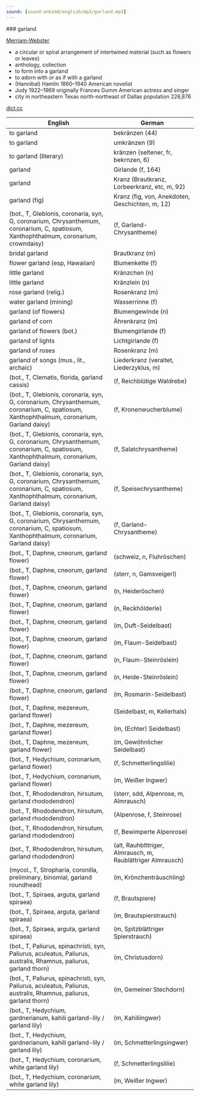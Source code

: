 ```yaml
---
sound: [sound:ankimd/english/mp3/garland.mp3]
---
```


\### garland

[Merriam-Webster](https://www.merriam-webster.com/dictionary/garland)

- a circular or spiral arrangement of intertwined material (such as flowers or leaves)
- anthology, collection
- to form into a garland
- to adorn with or as if with a garland
- (Hannibal) Hamlin 1860–1940 American novelist
- Judy 1922–1969 originally Frances Gumm American actress and singer
- city in northeastern Texas north-northeast of Dallas population 226,876

[dict.cc](https://www.dict.cc/garland)

| English        | German       |
| -------------- | ------------ |
| to garland | bekränzen (44) |
| to garland | umkränzen (9) |
| to garland (literary) | kränzen (seltener, fr, bekrnzen, 6) |
| garland | Girlande (f, 164) |
| garland | Kranz (Brautkranz, Lorbeerkranz, etc, m, 92) |
| garland (fig) | Kranz (fig, von, Anekdoten, Geschichten, m, 12) |
|  (bot., T, Glebionis, coronaria, syn, G, coronarium, Chrysanthemum, coronarium, C, spatiosum, Xanthophthalmum, coronarium, crowndaisy) |  (f, Garland-Chrysantheme) |
| bridal garland | Brautkranz (m) |
| flower garland (esp, Hawaiian) | Blumenkette (f) |
| little garland | Kränzchen (n) |
| little garland | Kränzlein (n) |
| rose garland (relig.) | Rosenkranz (m) |
| water garland (mining) | Wasserrinne (f) |
| garland (of flowers) | Blumengewinde (n) |
| garland of corn | Ährenkranz (m) |
| garland of flowers (bot.) | Blumengirlande (f) |
| garland of lights | Lichtgirlande (f) |
| garland of roses | Rosenkranz (m) |
| garland of songs (mus., lit., archaic) | Liederkranz (veraltet, Liederzyklus, m) |
|  (bot., T, Clematis, florida, garland cassis) |  (f, Reichblütige Waldrebe) |
|  (bot., T, Glebionis, coronaria, syn, G, coronarium, Chrysanthemum, coronarium, C, spatiosum, Xanthophthalmum, coronarium, Garland daisy) |  (f, Kronenwucherblume) |
|  (bot., T, Glebionis, coronaria, syn, G, coronarium, Chrysanthemum, coronarium, C, spatiosum, Xanthophthalmum, coronarium, Garland daisy) |  (f, Salatchrysantheme) |
|  (bot., T, Glebionis, coronaria, syn, G, coronarium, Chrysanthemum, coronarium, C, spatiosum, Xanthophthalmum, coronarium, Garland daisy) |  (f, Speisechrysantheme) |
|  (bot., T, Glebionis, coronaria, syn, G, coronarium, Chrysanthemum, coronarium, C, spatiosum, Xanthophthalmum, coronarium, Garland daisy) |  (f, Garland-Chrysantheme) |
|  (bot., T, Daphne, cneorum, garland flower) |  (schweiz, n, Fluhröschen) |
|  (bot., T, Daphne, cneorum, garland flower) |  (sterr, n, Gamsveigerl) |
|  (bot., T, Daphne, cneorum, garland flower) |  (n, Heideröschen) |
|  (bot., T, Daphne, cneorum, garland flower) |  (n, Reckhölderle) |
|  (bot., T, Daphne, cneorum, garland flower) |  (m, Duft-Seidelbast) |
|  (bot., T, Daphne, cneorum, garland flower) |  (m, Flaum-Seidelbast) |
|  (bot., T, Daphne, cneorum, garland flower) |  (n, Flaum-Steinröslein) |
|  (bot., T, Daphne, cneorum, garland flower) |  (n, Heide-Steinröslein) |
|  (bot., T, Daphne, cneorum, garland flower) |  (m, Rosmarin-Seidelbast) |
|  (bot., T, Daphne, mezereum, garland flower) |  (Seidelbast, m, Kellerhals) |
|  (bot., T, Daphne, mezereum, garland flower) |  (m, (Echter) Seidelbast) |
|  (bot., T, Daphne, mezereum, garland flower) |  (m, Gewöhnlicher Seidelbast) |
|  (bot., T, Hedychium, coronarium, garland flower) |  (f, Schmetterlingslilie) |
|  (bot., T, Hedychium, coronarium, garland flower) |  (m, Weißer Ingwer) |
|  (bot., T, Rhododendron, hirsutum, garland rhododendron) |  (sterr, sdd, Alpenrose, m, Almrausch) |
|  (bot., T, Rhododendron, hirsutum, garland rhododendron) |  (Alpenrose, f, Steinrose) |
|  (bot., T, Rhododendron, hirsutum, garland rhododendron) |  (f, Bewimperte Alpenrose) |
|  (bot., T, Rhododendron, hirsutum, garland rhododendron) |  (alt, Rauhblttriger, Almrausch, m, Raublättriger Almrausch) |
|  (mycol., T, Stropharia, coronilla, preliminary, binomial, garland roundhead) |  (m, Krönchenträuschling) |
|  (bot., T, Spiraea, arguta, garland spiraea) |  (f, Brautspiere) |
|  (bot., T, Spiraea, arguta, garland spiraea) |  (m, Brautspierstrauch) |
|  (bot., T, Spiraea, arguta, garland spiraea) |  (m, Spitzblättriger Spierstrauch) |
|  (bot., T, Paliurus, spinachristi, syn, Paliurus, aculeatus, Paliurus, australis, Rhamnus, paliurus, garland thorn) |  (m, Christusdorn) |
|  (bot., T, Paliurus, spinachristi, syn, Paliurus, aculeatus, Paliurus, australis, Rhamnus, paliurus, garland thorn) |  (m, Gemeiner Stechdorn) |
|  (bot., T, Hedychium, gardnerianum, kahili garland-lily / garland lily) |  (m, Kahiliingwer) |
|  (bot., T, Hedychium, gardnerianum, kahili garland-lily / garland lily) |  (m, Schmetterlingsingwer) |
|  (bot., T, Hedychium, coronarium, white garland lily) |  (f, Schmetterlingslilie) |
|  (bot., T, Hedychium, coronarium, white garland lily) |  (m, Weißer Ingwer) |
